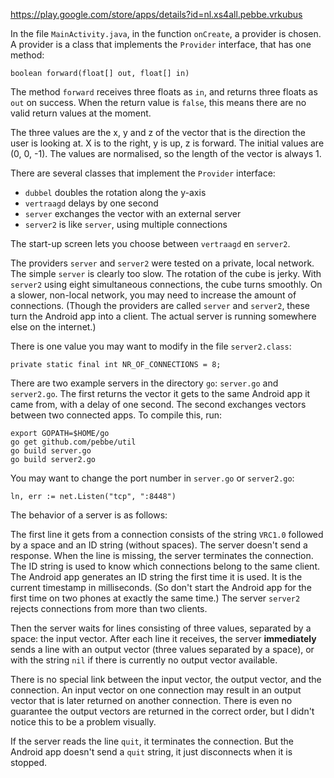 https://play.google.com/store/apps/details?id=nl.xs4all.pebbe.vrkubus

In the file `MainActivity.java`, in the function `onCreate`, a provider
is chosen. A provider is a class that implements the `Provider`
interface, that has one method:

    boolean forward(float[] out, float[] in)

The method `forward` receives three floats as `in`, and returns three
floats as `out` on success. When the return value is `false`, this means
there are no valid return values at the moment.

The three values are the x, y and z of the vector that is the direction
the user is looking at. X is to the right, y is up, z is forward. The
initial values are (0, 0, -1). The values are normalised, so the length
of the vector is always 1.

There are several classes that implement the `Provider` interface:

  - `dubbel` doubles the rotation along the y-axis
  - `vertraagd` delays by one second
  - `server` exchanges the vector with an external server
  - `server2` is like `server`, using multiple connections

The start-up screen lets you choose between `vertraagd` en `server2`.

The providers `server` and `server2` were tested on a private, local
network. The simple `server` is clearly too slow. The rotation of the
cube is jerky. With `server2` using eight simultaneous connections, the
cube turns smoothly. On a slower, non-local network, you may need to
increase the amount of connections. (Though the providers are called
`server` and `server2`, these turn the Android app into a client. The
actual server is running somewhere else on the internet.)

There is one value you may want to modify in the file `server2.class`:

    private static final int NR_OF_CONNECTIONS = 8;

There are two example servers in the directory `go`: `server.go` and
`server2.go`. The first returns the vector it gets to the same Android
app it came from, with a delay of one second. The second exchanges
vectors between two connected apps. To compile this, run:

    export GOPATH=$HOME/go
	go get github.com/pebbe/util
	go build server.go
	go build server2.go

You may want to change the port number in `server.go` or `server2.go`:

    ln, err := net.Listen("tcp", ":8448")

The behavior of a server is as follows:

The first line it gets from a connection consists of the string `VRC1.0`
followed by a space and an ID string (without spaces). The server
doesn't send a response. When the line is missing, the server terminates
the connection. The ID string is used to know which connections belong
to the same client. The Android app generates an ID string the first
time it is used. It is the current timestamp in milliseconds. (So don't
start the Android app for the first time on two phones at exactly the
same time.) The server `server2` rejects connections from more than two
clients.

Then the server waits for lines consisting of three values, separated by
a space: the input vector. After each line it receives, the server
**immediately** sends a line with an output vector (three values
separated by a space), or with the string `nil` if there is currently no
output vector available.

There is no special link between the input vector, the output vector,
and the connection. An input vector on one connection may result in an
output vector that is later returned on another connection. There is
even no guarantee the output vectors are returned in the correct order,
but I didn't notice this to be a problem visually.

If the server reads the line `quit`, it terminates the connection. But
the Android app doesn't send a `quit` string, it just disconnects when
it is stopped.
